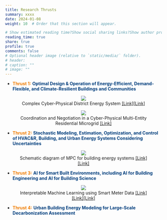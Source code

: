 ```yaml
---
title: Research Thrusts
summary: xxxx
date: 2024-01-08
weight: 10  # Order that this section will appear.

# Show estimated reading time?Show social sharing links?Show author profile?Show comments?
reading_time: true
share: true  
profile: true
comments: false
# Optional header image (relative to `static/media/` folder).
# header:  
# caption: ""  
# image: "" 
---
```


- <span style="color:#EF7C00">**Thrust 1:**</span> <span style="color:#003D7C">**Optimal Design & Operation of Energy-Efficient, Demand-Flexible, and Climate-Resilient Buildings and Communities**</span>

<figure style="text-align: center;">
  <img src="https://maomaohu.net/img/thrust_1_0.jpg">
  <figcaption>Complex Cyber-Physical District Energy System <a href="https://maomaohu.net/publication/journal_paper/paper_15/">[Link]</a><a href="https://sesi.stanford.edu/energy-systems/central-energy-facility">[Link]</a></figcaption>
</figure>

<figure style="text-align: center;">
  <img src="https://maomaohu.net/img/thrust_1_1.jpg">
  <figcaption>Coordination and Negotiation in a Cyber-Physical Multi-Entity Residential Microgrid <a href="https://maomaohu.net/publication/journal_paper/paper_008/">[Link]</a></figcaption>
</figure>

- <span style="color:#EF7C00">**Thrust 2:**</span> <span style="color:#003D7C">**Stochastic Modeling, Estimation, Optimization, and Control of HVAC&R, Building, and Urban Energy Systems Considering Uncertainties**</span>

<figure style="text-align: center;">
  <img src="https://maomaohu.net/img/thrust_2.jpg">
  <figcaption>Schematic diagram of MPC for building energy systems <a href="https://maomaohu.net/project/0_mpc_ac/">[Link]</a><a href="https://maomaohu.net/project/1_mpc_floor/">[Link]</a></figcaption> 
</figure>

- <span style="color:#EF7C00">**Thrust 3:**</span> <span style="color:#003D7C">**AI for Smart Built Environments, including AI for Building Engineering and AI for Building Science**</span>

<figure style="text-align: center;">
  <img src="https://maomaohu.net/img/thrust_3_0.jpg">
  <figcaption>Interpretable Machine Learning using Smart Meter Data <a href="https://maomaohu.net/software/ifeel/">[Link]</a><a href="https://maomaohu.net/publication/journal_paper/paper_10/">[Link]</a><a href="https://maomaohu.net/publication/journal_paper/paper_14/">[Link]</a></figcaption> 
</figure>

- <span style="color:#EF7C00">**Thrust 4:**</span> <span style="color:#003D7C">**Urban Building Energy Modeling for Large-Scale Decarbonization Assessment**</span>

